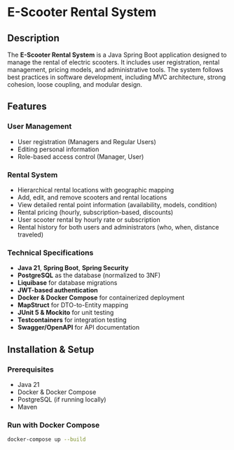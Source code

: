 # E-Scooter Rental System

## Description
The **E-Scooter Rental System** is a Java Spring Boot application designed to manage the rental of electric scooters. It includes user registration, rental management, pricing models, and administrative tools. The system follows best practices in software development, including MVC architecture, strong cohesion, loose coupling, and modular design.

## Features

### User Management
- User registration (Managers and Regular Users)
- Editing personal information
- Role-based access control (Manager, User)

### Rental System
- Hierarchical rental locations with geographic mapping
- Add, edit, and remove scooters and rental locations
- View detailed rental point information (availability, models, condition)
- Rental pricing (hourly, subscription-based, discounts)
- User scooter rental by hourly rate or subscription
- Rental history for both users and administrators (who, when, distance traveled)

### Technical Specifications
- **Java 21**, **Spring Boot**, **Spring Security**
- **PostgreSQL** as the database (normalized to 3NF)
- **Liquibase** for database migrations
- **JWT-based authentication**
- **Docker & Docker Compose** for containerized deployment
- **MapStruct** for DTO-to-Entity mapping
- **JUnit 5 & Mockito** for unit testing
- **Testcontainers** for integration testing
- **Swagger/OpenAPI** for API documentation

## Installation & Setup

### Prerequisites
- Java 21
- Docker & Docker Compose
- PostgreSQL (if running locally)
- Maven


### 
### Run with Docker Compose
```sh
docker-compose up --build
